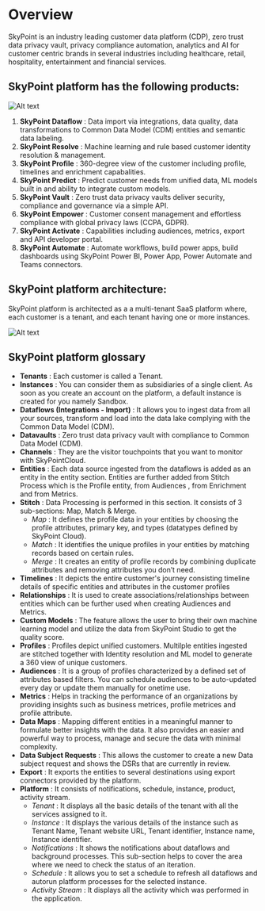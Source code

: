 # Overview
SkyPoint is an industry leading customer data platform (CDP), zero trust data privacy vault, privacy compliance automation, analytics and AI for customer centric brands in several industries including healthcare, retail, hospitality, entertainment and financial services.   

## SkyPoint platform has the following products:

![Alt text](https://github.com/skypointcloud/platform/blob/master/docs/doc_snippets/Products.png?raw=true)

1.	**SkyPoint Dataflow** : Data import via integrations, data quality, data transformations to Common Data Model (CDM) entities and semantic data labeling. 
2. **SkyPoint Resolve** : Machine learning and rule based customer identity resolution & management.
3. **SkyPoint Profile** : 360-degree view of the customer including profile, timelines and enrichment capabalities. 
4. **SkyPoint Predict** : Predict customer needs from unified data, ML models built in and ability to integrate custom models.
5. **SkyPoint Vault** :  Zero trust data privacy vaults deliver security, compliance and governance via a simple API. 
6. **SkyPoint Empower** : Customer consent management and effortless compliance with global privacy laws (CCPA, GDPR).
7. **SkyPoint Activate** : Capabilities including audiences, metrics, export and API developer portal. 
8. **SkyPoint Automate** : Automate workflows, build power apps, build dashboards using SkyPoint Power BI, Power App, Power Automate and Teams connectors.

## SkyPoint platform architecture:

SkyPoint platform is architected as a a multi-tenant SaaS platform where, each customer is a tenant, and each tenant having one or more instances.
 
 ![Alt text](https://github.com/skypointcloud/platform/blob/master/docs/doc_snippets/Multitenant.png?raw=true)

## **SkyPoint platform glossary**

- **Tenants** : Each customer is called a Tenant.
- **Instances** : You can consider them as subsidiaries of a single client. As soon as you create an account on the platform, a default instance is created for you namely Sandbox.
- **Dataflows (Integrations - Import)** : It allows you to ingest data from all your sources, transform and load into the data lake complying with the Common Data Model (CDM).
- **Datavaults** : Zero trust data privacy vault with compliance to Common Data Model (CDM).
- **Channels** : They are the visitor touchpoints that you want to monitor with SkyPointCloud.
- **Entities** : Each data source ingested from the dataflows is added as an entity in the entity section. Entities are further added from Stitch Process which is the Profile entity, from Audiences , from Enrichment and from Metrics.
- **Stitch** : Data Processing is performed in this section. It consists of 3 sub-sections: Map, Match & Merge.
  - *Map* : It defines the profile data in your entities by choosing the profile attributes, primary key, and types (datatypes defined by SkyPoint Cloud).
  - *Match* : It identifies the unique profiles in your entities by matching records based on certain rules.
  - *Merge* : It creates an entity of profile records by combining duplicate attributes and removing attributes you don’t need.
- **Timelines** : It depicts the entire customer's journey consisting timeline details of  specific entities and attributes in the customer profiles 
- **Relationships** : It is used to create associations/relationships between entities which can be further used when creating Audiences and Metrics.
- **Custom Models** : The feature allows the user to bring their own machine learning model and utilize the data from SkyPoint Studio to get the quality score.
- **Profiles** : Profiles depict unified customers. Multilple entities ingested are stitched together with Identity resolution and ML model to generate a 360 view of unique customers. 
- **Audiences** : It is a group of profiles characterized by a defined set of attributes based filters. You can schedule audiences to be auto-updated every day or update them manually for onetime use.
- **Metrics** : Helps in tracking the performance of an organizations by providing insights such as business metrices, profile metrices and profile attribute. 
- **Data Maps** : Mapping different entities in a meaningful manner to formulate better insights with the data.  It also provides an easier and powerful way to process, manage and secure the data with minimal complexity.
- **Data Subject Requests** : This allows the customer to create a new Data subject request and shows the DSRs that are currently in review.
- **Export** : It exports the entities to several destinations  using export connectors provided by the platform.
- **Platform** : It consists of notifications, schedule, instance, product, activity stream.
  - *Tenant* : It displays all the basic details of the tenant with all the services assigned to it.
  - *Instance* : It displays the various details of the instance such as Tenant Name, Tenant website URL, Tenant identifier, Instance name, Instance identifier.
  - *Notifications* : It shows the notifications about dataflows and background processes. This sub-section helps to cover the area where we need to check the status of an iteration.
  - *Schedule* : It allows you to set a schedule to refresh all dataflows and autorun platform processes for the selected instance.
  - *Activity Stream* : It displays all the activity which was performed in the application.

